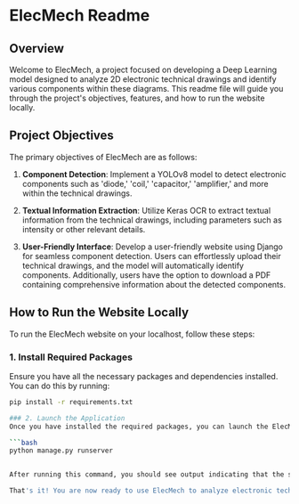 # ElecMech Readme

## Overview

Welcome to ElecMech, a project focused on developing a Deep Learning model designed to analyze 2D electronic technical drawings and identify various components within these diagrams. This readme file will guide you through the project's objectives, features, and how to run the website locally.

## Project Objectives

The primary objectives of ElecMech are as follows:

1. **Component Detection**: Implement a YOLOv8 model to detect electronic components such as 'diode,' 'coil,' 'capacitor,' 'amplifier,' and more within the technical drawings.

2. **Textual Information Extraction**: Utilize Keras OCR to extract textual information from the technical drawings, including parameters such as intensity or other relevant details.

3. **User-Friendly Interface**: Develop a user-friendly website using Django for seamless component detection. Users can effortlessly upload their technical drawings, and the model will automatically identify components. Additionally, users have the option to download a PDF containing comprehensive information about the detected components.

## How to Run the Website Locally

To run the ElecMech website on your localhost, follow these steps:

### 1. Install Required Packages

Ensure you have all the necessary packages and dependencies installed. You can do this by running:

```bash
pip install -r requirements.txt

### 2. Launch the Application
Once you have installed the required packages, you can launch the ElecMech website with the following command:

```bash
python manage.py runserver


After running this command, you should see output indicating that the server is running, along with the local address (e.g., http://127.0.0.1:8000/). Open this address in your web browser to access the ElecMech website.

That's it! You are now ready to use ElecMech to analyze electronic technical drawings and identify components with ease.
